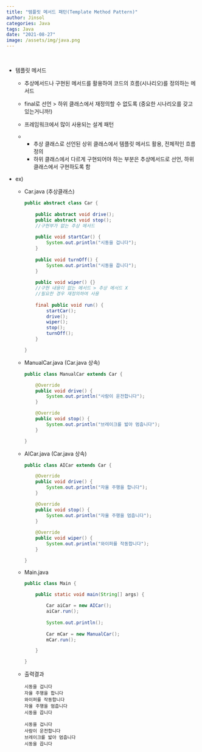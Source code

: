 ```yaml
---
title: "템플릿 메서드 패턴(Template Method Pattern)"
author: Jinsol
categories: Java
tags: Java
date: "2021-08-27"
image: /assets/img/java.png
---
```


<br>

- 템플릿 메서드

    - 추상메서드나 구현된 메서드를 활용하여 코드의 흐름(시나리오)를 정의하는 메서드

    - final로 선언 > 하위 클래스에서 재정의할 수 없도록 (중요한 시나리오를 갖고 있는거니까!)

    - 프레임워크에서 많이 사용되는 설계 패턴

    -   - 추상 클래스로 선언된 상위 클래스에서 템플릿 메서드 활용, 전체적인 흐름 정의
        - 하위 클래스에서 다르게 구현되어야 하는 부분은 추상메서드로 선언, 하위클래스에서 구현하도록 함

- ex)

    - Car.java (추상클래스)

        ```java
        public abstract class Car {
            
            public abstract void drive();
            public abstract void stop();
            //구현부가 없는 추상 메서드
            
            public void startCar() {
                System.out.println("시동을 겁니다");
            }
            
            public void turnOff() {
                System.out.println("시동을 끕니다");
            }
            
            public void wiper() {}
            //구현 내용이 없는 메서드 > 추상 메서드 X
            //필요한 경우 재정의하여 사용
            
            final public void run() {
                startCar();
                drive();
                wiper();
                stop();
                turnOff();	
            }

        }
        ```

    - ManualCar.java (Car.java 상속)

        ```java
        public class ManualCar extends Car {

            @Override
            public void drive() {
                System.out.println("사람이 운전합니다");
            }

            @Override
            public void stop() {
                System.out.println("브레이크를 밟아 멈춥니다");
            }

        }
        ```

    - AICar.java (Car.java 상속)

        ```java
        public class AICar extends Car {

            @Override
            public void drive() {
                System.out.println("자율 주행을 합니다");
            }

            @Override
            public void stop() {
                System.out.println("자율 주행을 멈춥니다");
            }
            
            @Override
            public void wiper() {
                System.out.println("와이퍼를 작동합니다");
            }

        }
        ```

    - Main.java

        ```java
        public class Main {

            public static void main(String[] args) {
                
                Car aiCar = new AICar();
                aiCar.run();
                
                System.out.println();
                
                Car mCar = new ManualCar();
                mCar.run();

            }

        }
        ```
    - 출력결과

        ```
        시동을 겁니다
        자율 주행을 합니다
        와이퍼를 작동합니다
        자율 주행을 멈춥니다
        시동을 끕니다

        시동을 겁니다
        사람이 운전합니다
        브레이크를 밟아 멈춥니다
        시동을 끕니다
        ```